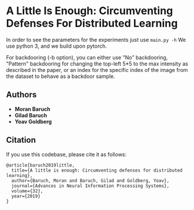# A Little Is Enough: Circumventing Defenses For Distributed Learning

In order to see the parameters for the experiments just use `main.py -h`
We use python 3, and we build upon pytorch.

For backdooring (-b option), you can either use "No" backdooring, "Pattern" backdooring for changing the top-left 5*5 to the max intensity as described in the paper, or an index for the specific index of the image from the dataset to behave as a backdoor sample.

## Authors

* **Moran Baruch**
* **Gilad Baruch**
* **Yoav Goldberg**

## Citation 
If you use this codebase, please cite it as follows:
```
@article{baruch2019little,
  title={A little is enough: Circumventing defenses for distributed learning},
  author={Baruch, Moran and Baruch, Gilad and Goldberg, Yoav},
  journal={Advances in Neural Information Processing Systems},
  volume={32},
  year={2019}
}
```
